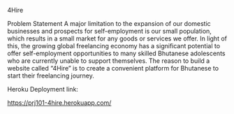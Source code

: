 4Hire

Problem Statement
A major limitation to the expansion of our domestic businesses and prospects for self-employment is our small population, which results in a small market for any goods or services we offer. In light of this, the growing global freelancing economy has a significant potential to offer self-employment opportunities to many skilled Bhutanese adolescents who are currently unable to support themselves. The reason to build a website called “4Hire” is to create a convenient platform for Bhutanese to start their freelancing journey.

Heroku Deployment link:

https://prj101-4hire.herokuapp.com/

